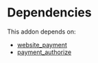 # Dependencies

This addon depends on:

- [website_payment](https://github.com/bringout/oca-ocb-website/tree/788e7f32fd5041ab360d8f77cfd016012d805e7b/odoo-bringout-oca-ocb-website_payment)
- [payment_authorize](../../odoo-bringout-oca-ocb-payment_authorize)
